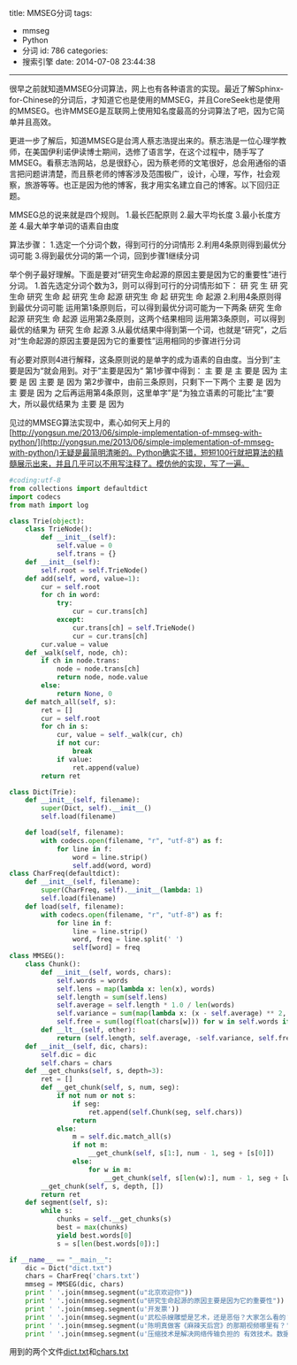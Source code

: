 title: MMSEG分词
tags:
  - mmseg
  - Python
  - 分词
id: 786
categories:
  - 搜索引擎
date: 2014-07-08 23:44:38
---

很早之前就知道MMSEG分词算法，网上也有各种语言的实现。最近了解Sphinx-for-Chinese的分词后，才知道它也是使用的MMSEG，并且CoreSeek也是使用的MMSEG。也许MMSEG是互联网上使用知名度最高的分词算法了吧，因为它简单并且高效。

更进一步了解后，知道MMSEG是台湾人蔡志浩提出来的。蔡志浩是一位心理学教师，在美国伊利诺伊读博士期间，选修了语言学，在这个过程中，随手写了MMSEG。看蔡志浩网站，总是很舒心，因为蔡老师的文笔很好，总会用通俗的语言把问题讲清楚，而且蔡老师的博客涉及范围极广，设计，心理，写作，社会观察，旅游等等。也正是因为他的博客，我才用实名建立自己的博客。以下回归正题。

MMSEG总的说来就是四个规则。
1.最长匹配原则
2.最大平均长度
3.最小长度方差
4.最大单字单词的语素自由度

算法步骤：
1.选定一个分词个数，得到可行的分词情形
2.利用4条原则得到最优分词可能
3.得到最优分词的第一个词，回到步骤1继续分词

举个例子最好理解。下面是要对“研究生命起源的原因主要是因为它的重要性”进行分词。
1.首先选定分词个数为3，则可以得到可行的分词情形如下：
研 究 生
研 究 生命
研究 生命 起
研究 生命 起源
研究生 命 起
研究生 命 起源
2.利用4条原则得到最优分词可能
运用第1条原则后，可以得到最优分词可能为一下两条
研究 生命 起源
研究生 命 起源
运用第2条原则，这两个结果相同
运用第3条原则，可以得到最优的结果为
研究 生命 起源
3.从最优结果中得到第一个词，也就是“研究”，之后对“生命起源的原因主要是因为它的重要性”运用相同的步骤进行分词

有必要对原则4进行解释，这条原则说的是单字的成为语素的自由度。当分到”主要是因为“就会用到。对于”主要是因为“
第1步骤中得到：
主 要 是
主 要是 因为
主要 是 因
主要 是 因为
第2步骤中，由前三条原则，只剩下一下两个
主要 是 因为
主 要是 因为
之后再运用第4条原则，这里单字”是“为独立语素的可能比”主“要大，所以最优结果为
主要 是 因为

见过的MMSEG算法实现中，素心如何天上月的[http://yongsun.me/2013/06/simple-implementation-of-mmseg-with-python/](http://yongsun.me/2013/06/simple-implementation-of-mmseg-with-python/)无疑是最简明清晰的。Python确实不错，短短100行就把算法的精髓展示出来，并且几乎可以不用写注释了。模仿他的实现，写了一遍。

``` python
#coding:utf-8
from collections import defaultdict
import codecs
from math import log

class Trie(object):
    class TrieNode():
        def __init__(self):
            self.value = 0
            self.trans = {}
    def __init__(self):
        self.root = self.TrieNode()
    def add(self, word, value=1):
        cur = self.root
        for ch in word:
            try:
                cur = cur.trans[ch]
            except:
                cur.trans[ch] = self.TrieNode()
                cur = cur.trans[ch]
        cur.value = value
    def _walk(self, node, ch):
        if ch in node.trans:
            node = node.trans[ch]
            return node, node.value
        else:
            return None, 0
    def match_all(self, s):
        ret = []
        cur = self.root
        for ch in s:
            cur, value = self._walk(cur, ch)
            if not cur:
                break
            if value:
                ret.append(value)
        return ret

class Dict(Trie):
    def __init__(self, filename):
        super(Dict, self).__init__()
        self.load(filename)

    def load(self, filename):
        with codecs.open(filename, "r", "utf-8") as f:
            for line in f:
                word = line.strip()
                self.add(word, word)
class CharFreq(defaultdict):
    def __init__(self, filename):
        super(CharFreq, self).__init__(lambda: 1)
        self.load(filename)
    def load(self, filename):
        with codecs.open(filename, "r", "utf-8") as f:
            for line in f:
                line = line.strip()
                word, freq = line.split(' ')
                self[word] = freq
class MMSEG():
    class Chunk():
        def __init__(self, words, chars):
            self.words = words
            self.lens = map(lambda x: len(x), words)
            self.length = sum(self.lens)
            self.average = self.length * 1.0 / len(words)
            self.variance = sum(map(lambda x: (x - self.average) ** 2, self.lens)) / len(words)
            self.free = sum(log(float(chars[w])) for w in self.words if len(w) == 1)
        def __lt__(self, other):
            return (self.length, self.average, -self.variance, self.free) < (other.length, other.average, -other.variance, other.free)
    def __init__(self, dic, chars):
        self.dic = dic
        self.chars = chars
    def __get_chunks(self, s, depth=3):
        ret = []
        def __get_chunk(self, s, num, seg):
            if not num or not s:
                if seg:
                    ret.append(self.Chunk(seg, self.chars))
                return
            else:
                m = self.dic.match_all(s)
                if not m:
                    __get_chunk(self, s[1:], num - 1, seg + [s[0]])
                else:
                    for w in m:
                        __get_chunk(self, s[len(w):], num - 1, seg + [w])
        __get_chunk(self, s, depth, [])
        return ret
    def segment(self, s):
        while s:
            chunks = self.__get_chunks(s)
            best = max(chunks)
            yield best.words[0]
            s = s[len(best.words[0]):]

if __name__ == "__main__":
    dic = Dict("dict.txt")
    chars = CharFreq('chars.txt')
    mmseg = MMSEG(dic, chars)
    print ' '.join(mmseg.segment(u"北京欢迎你"))
    print ' '.join(mmseg.segment(u"研究生命起源的原因主要是因为它的重要性"))
    print ' '.join(mmseg.segment(u'开发票'))
    print ' '.join(mmseg.segment(u'武松杀嫂雕塑是艺术，还是恶俗？大家怎么看的？'))
    print ' '.join(mmseg.segment(u'陈明真做客《麻辣天后宫》的那期视频哪里有？'))
    print ' '.join(mmseg.segment(u'压缩技术是解决网络传输负担的 有效技术。数据压缩有无损压缩和有损压缩两种。在搜索引擎中用到的压缩技术属于无损压缩。接下来，我们将先讲解各种倒排索引压缩算法，然后来分析搜索引擎技术中词典和倒排表的压缩。'))
```
用到的两个文件[dict.txt](http://program.dengshilong.org/wp-content/uploads/2014/07/dict.txt)和[chars.txt](http://program.dengshilong.org/wp-content/uploads/2014/07/chars.txt)
